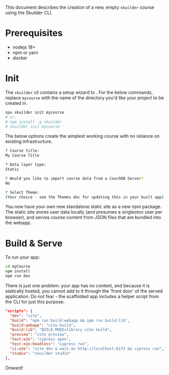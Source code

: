 This document describes the creation of a new, empty `skuilder` course using the Skuilder CLI.

# Prerequisites

- nodejs 18+
- npm or yarn
- docker

# Init

The `skuilder` cli contains a setup wizard to . For the below commands, replace `mycourse` with the name of the directory you'd like your project to be created in.

```bash
npx skuilder init mycourse
# or,
# npm install -g skuilder
# skuilder init mycourse
```

The below options create the simplest working course with no reliance on existing infrastructure.

``` bash
? Course title:
My Course Title

? Data layer type:
Static

? Would you like to import course data from a CouchDB Server?
No

? Select Theme:
(Your choice - see the Themes doc for updating this in your built app)
```

You now have your own new standalone static site as a new npm package. The static site stores user data locally (and presumes a singleoton user per browser), and serves course content from JSON files that are bundled into the webapp.

# Build & Serve

To run your app:

```bash
cd myCourse
npm install
npm run dev
```

There is just one problem: your app has no content, and because it is statically hosted, you cannot add to it through the 'front door' of the served application. Do not fear - the scaffolded app includes a helper script from the CLI for just this purpose.

```json {10}
"scripts": {
  "dev": "vite",
  "build": "npm run build:webapp && npm run build:lib",
  "build:webapp": "vite build",
  "build:lib": "BUILD_MODE=library vite build",
  "preview": "vite preview",
  "test:e2e": "cypress open",
  "test:e2e:headless": "cypress run",
  "ci:e2e": "vite dev & wait-on http://localhost:6173 && cypress run",
  "studio": "skuilder studio"
},
```

Onward!
